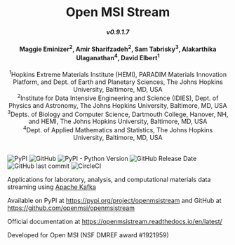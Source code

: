 # <div align="center"> Open MSI Stream </div>
#### <div align="center">***v0.9.1.7***</div>

#### <div align="center">Maggie Eminizer<sup>2</sup>, Amir Sharifzadeh<sup>2</sup>, Sam Tabrisky<sup>3</sup>, Alakarthika Ulaganathan<sup>4</sup>, David Elbert<sup>1</sup></div>

 <div align="center"><sup>1</sup>Hopkins Extreme Materials Institute (HEMI), PARADIM Materials Innovation Platform, and Dept. of Earth and Planetary Sciences, The Johns Hopkins University, Baltimore, MD, USA</div>
  <div align="center"><sup>2</sup>Institute for Data Intensive Engineering and Science (IDIES), Dept. of Physics and Astronomy, The Johns Hopkins University, Baltimore, MD, USA</div>
 <div align="center"><sup>3</sup>Depts. of Biology and Computer Science, Dartmouth College, Hanover, NH, and HEMI, The Johns Hopkins University, Baltimore, MD, USA</div> 
 <div align="center"><sup>4</sup>Dept. of Applied Mathematics and Statistics, The Johns Hopkins University, Baltimore, MD, USA</div>
 <br>

![PyPI](https://img.shields.io/pypi/v/openmsistream) ![GitHub](https://img.shields.io/github/license/openmsi/openmsistream) ![PyPI - Python Version](https://img.shields.io/pypi/pyversions/openmsistream) ![GitHub Release Date](https://img.shields.io/github/release-date/openmsi/openmsistream) ![GitHub last commit](https://img.shields.io/github/last-commit/openmsi/openmsistream) ![CircleCI](https://img.shields.io/circleci/build/github/openmsi/openmsistream/main)

Applications for laboratory, analysis, and computational materials data streaming using [Apache Kafka](https://kafka.apache.org/)

Available on PyPI at https://pypi.org/project/openmsistream and GitHub at https://github.com/openmsi/openmsistream 

Official documentation at https://openmsistream.readthedocs.io/en/latest/

Developed for Open MSI (NSF DMREF award #1921959)
